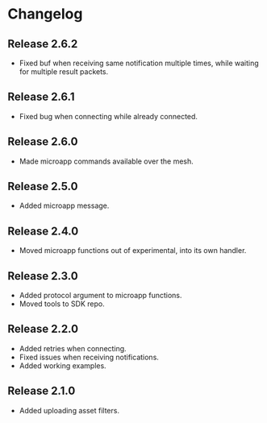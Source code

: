 # Changelog

## Release 2.6.2

- Fixed buf when receiving same notification multiple times, while waiting for multiple result packets.

## Release 2.6.1

- Fixed bug when connecting while already connected.

## Release 2.6.0

- Made microapp commands available over the mesh.

## Release 2.5.0

- Added microapp message.

## Release 2.4.0

- Moved microapp functions out of experimental, into its own handler.

## Release 2.3.0

- Added protocol argument to microapp functions.
- Moved tools to SDK repo.

## Release 2.2.0

- Added retries when connecting.
- Fixed issues when receiving notifications.
- Added working examples.

## Release 2.1.0

- Added uploading asset filters.
